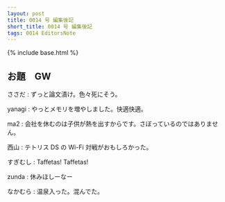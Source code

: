 ```yaml
---
layout: post
title: 0014 号 編集後記
short_title: 0014 号 編集後記
tags: 0014 EditorsNote
---
```

{% include base.html %}


## お題　GW

ささだ
:  ずっと論文漬け。色々死にそう。

yanagi
:  やっとメモリを増やしました。快適快適。

ma2
:  会社を休むのは子供が熱を出すからです。さぼっているのではありません。

西山
:  テトリス DS の Wi-Fi 対戦がおもしろかった。

すぎむし
:  Taffetas! Taffetas!

zunda
:  休みほしーなー

なかむら
:  温泉入った。混んでた。



